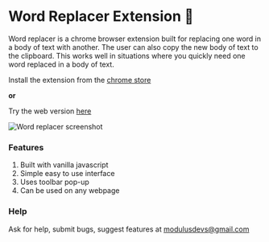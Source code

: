 # Word Replacer Extension 💬
Word replacer is a chrome browser extension built for replacing one word in a body of text with another. The user can also copy the new body of text to the clipboard. This works well in situations where you quickly need one word replaced in a body of text.

Install the extension from the [chrome store](https://www.google.com/)

**or**

Try the web version [here](https://milnorms.github.io/word-replacer-chrome/)

![Word replacer screenshot](https://i.imgur.com/F4RCBGa.png)

### Features
1. Built with vanilla javascript
2. Simple easy to use interface
3. Uses toolbar pop-up
4. Can be used on any webpage

### Help
Ask for help, submit bugs, suggest features at [modulusdevs@gmail.com](mailto:modulusdevs@gmail.com?subject=[GitHub])

